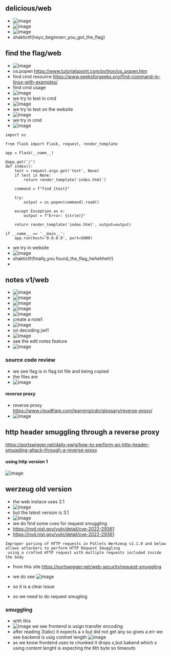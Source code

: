 ## delicious/web
- ![image](https://github.com/m0wn1ka/ctf_writeups/assets/127676379/3e9f8dd5-83f6-4628-a695-48c51d3ac474)
- ![image](https://github.com/m0wn1ka/ctf_writeups/assets/127676379/05b59a96-d01e-4cad-aa0e-1976ce365a8c)
- ![image](https://github.com/m0wn1ka/ctf_writeups/assets/127676379/4c7fa682-8842-4712-a3d4-035ab27fad5d)
- shaktictf{heyo_beginnerr_you_got_the_flag}


## find the flag/web
- ![image](https://github.com/m0wn1ka/ctf_writeups/assets/127676379/037ac7b7-e6f4-4857-9c00-fcafc6731448)
- os.popen https://www.tutorialspoint.com/python/os_popen.htm
- find cmd resource https://www.geeksforgeeks.org/find-command-in-linux-with-examples/
- find cmd usage
- ![image](https://github.com/m0wn1ka/ctf_writeups/assets/127676379/7341fe59-e430-4b96-b774-ef2b355f8e99)
- we try to test in cmd
- ![image](https://github.com/m0wn1ka/ctf_writeups/assets/127676379/e9594348-1367-4a0a-a086-4d392b7a4e1d)
- we try to test on the website
- ![image](https://github.com/m0wn1ka/ctf_writeups/assets/127676379/b450ab9f-c1f7-4d84-9ec3-9ed7a57aae7c)
- we try in cmd
- ![image](https://github.com/m0wn1ka/ctf_writeups/assets/127676379/38a28775-d0d6-438f-aea6-9ee6cc73ca4a)
```
import os

from flask import Flask, request, render_template

app = Flask(__name__)

@app.get('/')
def index():
    test = request.args.get('test', None)
    if test is None:
        return render_template('index.html')

    command = f"find {test}"

    try:
        output = os.popen(command).read()

    except Exception as e:
        output = f"Error: {str(e)}"

    return render_template('index.html', output=output)

if __name__ == '__main__':
    app.run(host='0.0.0.0', port=5000)

```
- we try in website
- ![image](https://github.com/m0wn1ka/ctf_writeups/assets/127676379/ec1ea4ce-f899-450d-b3ab-618709fa7e1c)
- shaktictf{finally_you found_the_flag_hehehheh!}
-
## notes v1/web
- ![image](https://github.com/m0wn1ka/ctf_writeups/assets/127676379/c4276ffe-1d31-4c0f-9837-49a505d9c806)
- ![image](https://github.com/m0wn1ka/ctf_writeups/assets/127676379/a7c3a68f-9420-4ac4-a8e2-01199e1ccdce)
- ![image](https://github.com/m0wn1ka/ctf_writeups/assets/127676379/d6800361-de4f-4516-9d40-6b3f1e54dd97)
- ![image](https://github.com/m0wn1ka/ctf_writeups/assets/127676379/a67729dc-497c-4254-a9bf-b28d04e702eb)
- ![image](https://github.com/m0wn1ka/ctf_writeups/assets/127676379/2dba1024-4e19-4dc1-a666-8a4c240d5032)
- create a note1
- ![image](https://github.com/m0wn1ka/ctf_writeups/assets/127676379/7e5fad27-3a2d-4f41-b384-167a169ff980)
- on decoding jwt1
- ![image](https://github.com/m0wn1ka/ctf_writeups/assets/127676379/f71bd88b-0439-4d19-8766-e7f5b1c24b7a)
- see the edit notes feature
- ![image](https://github.com/m0wn1ka/ctf_writeups/assets/127676379/6485e38b-710b-4da6-804b-131414dfb3c4)
### source code review
- we see flag is in flag.txt file and being copied
- the files are
- ![image](https://github.com/m0wn1ka/ctf_writeups/assets/127676379/9172a6d7-d8fa-44e3-acc8-2945a8af579f)
#### reverse proxy
- reverse proxy https://www.cloudflare.com/learning/cdn/glossary/reverse-proxy/
- ![image](https://github.com/m0wn1ka/ctf_writeups/assets/127676379/f95e0a4d-4105-4091-b223-4a076815d899)
## http header smuggling through a reverse proxy
https://portswigger.net/daily-swig/how-to-perform-an-http-header-smuggling-attack-through-a-reverse-proxy
#### using http version 1
![image](https://github.com/m0wn1ka/ctf_writeups/assets/127676379/82bf4832-538b-4b6d-90b6-3093243d7a23)
## werzeug old version
- the web instace uses 2.1
- ![image](https://github.com/m0wn1ka/ctf_writeups/assets/127676379/bf1ef439-a67e-48df-a4a0-6381f6160fbc)
- but the latest version is 3.1
- ![image](https://github.com/m0wn1ka/ctf_writeups/assets/127676379/277968af-e25f-4edf-abad-fc37823d65f1)
- we do find some cves for request smuggling
- https://nvd.nist.gov/vuln/detail/cve-2022-29361
- https://nvd.nist.gov/vuln/detail/cve-2022-29361
```
Improper parsing of HTTP requests in Pallets Werkzeug v2.1.0 and below allows attackers to perform HTTP Request Smuggling
 using a crafted HTTP request with multiple requests included inside the body
```
- from this site https://portswigger.net/web-security/request-smuggling
- we do see ![image](https://github.com/m0wn1ka/ctf_writeups/assets/127676379/8c85684c-7399-4bb1-8893-2c3224ed0d4e)
- so it is a clear issue

- so we need to do request smugling
### smuggling
- with this
- ![image](https://github.com/m0wn1ka/ctf_writeups/assets/127676379/440c9b40-7aff-4804-8a18-463f36dc69f1)
we see frontend is usign transfer encoding
- after reading 3(abc) it expects a x but did not get any so gives a err
we see backend is usig contnet length
![image](https://github.com/m0wn1ka/ctf_writeups/assets/127676379/354a070a-1c16-4be9-801e-2c2ed4dbe37b)
- as we know frontend uses te chunked it drops x,but bakend which s using content lenght is expecting the 6th byte so timeouts





